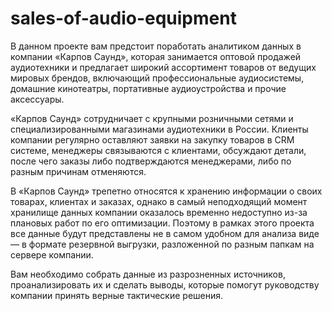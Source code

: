 # sales-of-audio-equipment
В данном проекте вам предстоит поработать аналитиком данных в компании «Карпов Саунд», которая занимается оптовой продажей аудиотехники и предлагает широкий ассортимент товаров от ведущих мировых брендов, включающий профессиональные аудиосистемы, домашние кинотеатры, портативные аудиоустройства и прочие аксессуары. 

«Карпов Саунд» сотрудничает с крупными розничными сетями и специализированными магазинами аудиотехники в России. Клиенты компании регулярно оставляют заявки на закупку товаров в CRM системе, менеджеры связываются с клиентами, обсуждают детали, после чего заказы либо подтверждаются менеджерами, либо по разным причинам отменяются. 

В «Карпов Саунд» трепетно относятся к хранению информации о своих товарах, клиентах и заказах, однако в самый неподходящий момент хранилище данных компании оказалось временно недоступно из-за плановых работ по его оптимизации. Поэтому в рамках этого проекта все данные будут представлены не в самом удобном для анализа виде — в формате резервной выгрузки, разложенной по разным папкам на сервере компании.

Вам необходимо собрать данные из разрозненных источников, проанализировать их и сделать выводы, которые помогут руководству компании принять верные тактические решения.
